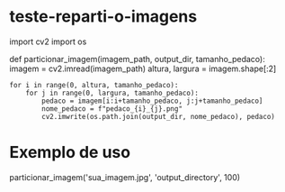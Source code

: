 # teste-reparti-o-imagens
import cv2
import os

def particionar_imagem(imagem_path, output_dir, tamanho_pedaco):
    imagem = cv2.imread(imagem_path)
    altura, largura = imagem.shape[:2]

    for i in range(0, altura, tamanho_pedaco):
        for j in range(0, largura, tamanho_pedaco):
            pedaco = imagem[i:i+tamanho_pedaco, j:j+tamanho_pedaco]
            nome_pedaco = f"pedaco_{i}_{j}.png"
            cv2.imwrite(os.path.join(output_dir, nome_pedaco), pedaco)

# Exemplo de uso
particionar_imagem('sua_imagem.jpg', 'output_directory', 100)
